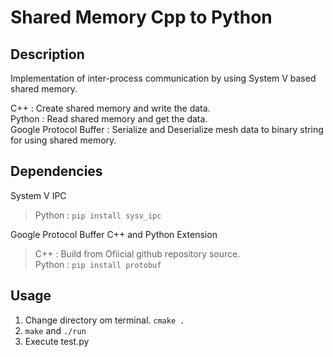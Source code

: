 # Shared Memory Cpp to Python  

## Description  
Implementation of inter-process communication by using System V based shared memory.  

C++ : Create shared memory and write the data.   
Python : Read shared memory and get the data.  
Google Protocol Buffer : Serialize and Deserialize mesh data to binary string for using shared memory.  

## Dependencies  
System V IPC  
> Python : `pip install sysv_ipc`  

Google Protocol Buffer C++ and Python Extension  
> C++ : Build from Ofiicial github repository source.  
> Python : `pip install protobuf`  

## Usage  
1. Change directory om terminal. `cmake .`  
2. `make` and `./run`  
3. Execute test.py 

